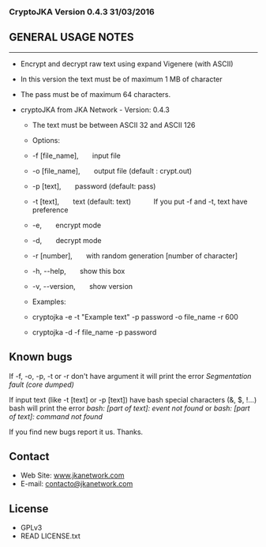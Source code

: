 ### CryptoJKA Version 0.4.3 31/03/2016

GENERAL USAGE NOTES
--------------------
--------------------
* Encrypt and decrypt raw text using expand Vigenere (with ASCII)
* In this version the text must be of maximum 1 MB of character
* The pass must be of maximum 64 characters.

* cryptoJKA from JKA Network - Version: 0.4.3

	* The text must be between ASCII 32 and ASCII 126

	* Options:
	 * -f [file_name],&emsp;&emsp;input file
	 * -o [file_name],&emsp;&emsp;output file (default : crypt.out)
	 * -p [text],&emsp;&emsp;password (default: pass)
	 * -t [text],&emsp;&emsp;text (default: text)
		&emsp;&emsp;&emsp;If you put -f and -t, text have preference
	 * -e,&emsp;&emsp;encrypt mode
	 * -d,&emsp;&emsp;decrypt mode
	 * -r [number],&emsp;&emsp;with random generation [number of character]
	 * -h, --help,&emsp;&emsp;show this box
	 * -v, --version,&emsp;&emsp;show version

	 * Examples:

	*	cryptojka -e -t "Example text" -p password -o file_name -r 600
	*	cryptojka -d -f file_name -p password

Known bugs
----------
If -f, -o, -p, -t or -r don't have argument it will print the error *Segmentation fault (core dumped)*

If input text (like -t [text] or -p [text]) have bash special characters (&, $, !...) bash will print the error *bash: [part of text]: event not found* or *bash: [part of text]: command not found*

If you find new bugs report it us. Thanks.

Contact
-------
* Web Site: www.jkanetwork.com
* E-mail:	  contacto@jkanetwork.com

License
-------
* GPLv3
* READ LICENSE.txt
